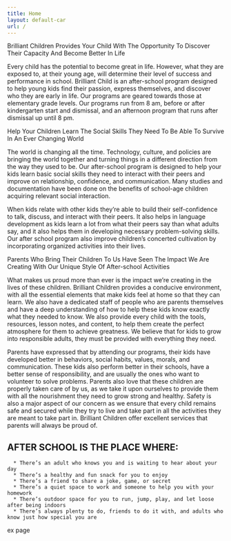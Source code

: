 ```yaml
---
title: Home
layout: default-car
url: /
---
```




Brilliant Children Provides Your Child With The Opportunity To Discover Their Capacity And Become Better In Life




Every child has the potential to become great in life. However, what they are exposed to, at their young age, will determine their level of success and performance in school. Brilliant Child is an after-school program designed to help young kids find their passion, express themselves, and discover who they are early in life. Our programs are geared towards those at elementary grade levels. Our programs run from 8 am, before or after kindergarten start and dismissal, and an afternoon program that runs after dismissal up until 8 pm.




Help Your Children Learn The Social Skills They Need To Be Able To Survive In An Ever Changing World




The world is changing all the time. Technology, culture, and policies are bringing the world together and turning things in a different direction from the way they used to be. Our after-school program is designed to help your kids learn basic social skills they need to interact with their peers and improve on relationship, confidence, and communication. Many studies and documentation have been done on the benefits of school-age children acquiring relevant social interaction.




When kids relate with other kids they’re able to build their self-confidence to talk, discuss, and interact with their peers. It also helps in language development as kids learn a lot from what their peers say than what adults say, and it also helps them in developing necessary problem-solving skills. Our after school program also improve children’s concerted cultivation by incorporating organized activities into their lives.




Parents Who Bring Their Children To Us Have Seen The Impact We Are Creating With Our Unique Style Of After-school Activities




What makes us proud more than ever is the impact we’re creating in the lives of these children. Brilliant Children provides a conducive environment, with all the essential elements that make kids feel at home so that they can learn. We also have a dedicated staff of people who are parents themselves and have a deep understanding of how to help these kids know exactly what they needed to know. We also provide every child with the tools, resources, lesson notes, and content, to help them create the perfect atmosphere for them to achieve greatness. We believe that for kids to grow into responsible adults, they must be provided with everything they need.




Parents have expressed that by attending our programs, their kids have developed better in behaviors, social habits, values, morals, and communication. These kids also perform better in their schools, have a better sense of responsibility, and are usually the ones who want to volunteer to solve problems. Parents also love that these children are properly taken care of by us, as we take it upon ourselves to provide them with all the nourishment they need to grow strong and healthy. Safety is also a major aspect of our concern as we ensure that every child remains safe and secured while they try to live and take part in all the activities they are meant to take part in. Brilliant Children offer excellent services that parents will always be proud of.



## AFTER SCHOOL IS THE PLACE WHERE:





 	  * There’s an adult who knows you and is waiting to hear about your day
 	  * There’s a healthy and fun snack for you to enjoy
 	  * There’s a friend to share a joke, game, or secret
 	  * There’s a quiet space to work and someone to help you with your homework
 	  * There’s outdoor space for you to run, jump, play, and let loose after being indoors
 	  * There’s always plenty to do, friends to do it with, and adults who know just how special you are

ex page